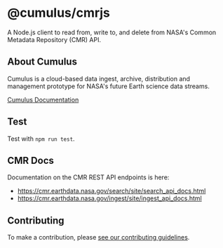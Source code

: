 # @cumulus/cmrjs

A Node.js client to read from, write to, and delete from NASA's Common Metadata Repository (CMR) API.

## About Cumulus

Cumulus is a cloud-based data ingest, archive, distribution and management prototype for NASA's future Earth science data streams.

[Cumulus Documentation](https://nasa.github.io/cumulus)

## Test

Test with `npm run test`.

## CMR Docs

Documentation on the CMR REST API endpoints is here:

- <https://cmr.earthdata.nasa.gov/search/site/search_api_docs.html>
- <https://cmr.earthdata.nasa.gov/ingest/site/ingest_api_docs.html>

## Contributing

To make a contribution, please [see our contributing guidelines](https://github.com/nasa/cumulus/blob/master/CONTRIBUTING.md).
